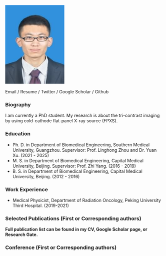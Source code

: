 
<img src="photo_wwj.png" data-canonical-src="photo_wwj.png" width="189" height="252" />

Email  /  Resume  /  Twitter  /  Google Scholar  /  Github

### Biography
I am currently a PhD student. My research is about the tri-contrast imaging by using cold-cathode flat-panel X-ray source (FPXS).

### Education
- Ph. D. in Department of Biomedical Engineering, Southern Medical University, Guangzhou. Supervisor: Prof. Linghong Zhou and Dr. Yuan Xu. (2021 - 2025)
- M. S. in Department of Biomedical Engineering, Capital Medical University, Beijing. Supervisor: Prof. Zhi Yang. (2016 - 2019)
- B. S. in Department of Biomedical Engineering, Capital Medical University, Beijing. (2012 - 2016)

### Work Experience
- Medical Physicist, Department of Radiation Oncology, Peking University Third Hospital. (2019-2021)

### Selected Publications (First or Corresponding authors)
**Full publication list can be found in my CV, Google Scholar page, or Research Gate.**

### Conference (First or Corresponding authors)



